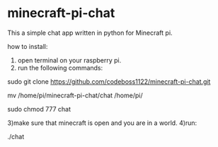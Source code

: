 # minecraft-pi-chat
This a simple chat app written in python for Minecraft pi.

how to install:

1) open terminal on your raspberry pi.
2) run the following commands:

sudo git clone https://github.com/codeboss1122/minecraft-pi-chat.git

mv /home/pi/minecraft-pi-chat/chat /home/pi/

sudo chmod 777 chat

3)make sure that minecraft is open and you are in a world.
4)run:

./chat
